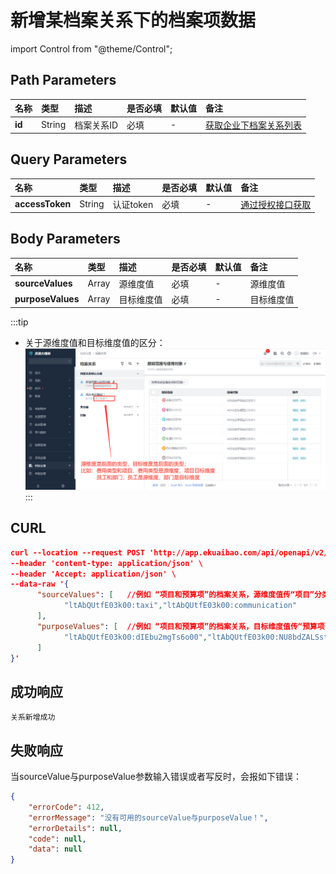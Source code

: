 # 新增某档案关系下的档案项数据

import Control from "@theme/Control";

<Control
method="POST"
url="/api/openapi/v2/recordLink/add/$`id`"
/>

## Path Parameters

| 名称 | 类型 | 描述 | 是否必填 | 默认值 | 备注 |
| :--- | :--- | :--- | :--- |:--- | :--- |
| **id** | String | 档案关系ID | 必填 | - | [获取企业下档案关系列表](/docs/open-api/recordLink/get-dimension-relation) | 

## Query Parameters

| 名称 | 类型 | 描述 | 是否必填 | 默认值 | 备注 |
| :--- | :--- | :--- | :--- |:--- | :--- |
| **accessToken** | String | 认证token | 必填 | - | [通过授权接口获取](/docs/open-api/getting-started/auth) |

## Body Parameters

| 名称 | 类型 | 描述 | 是否必填 | 默认值 | 备注 |
| :--- | :--- | :--- | :--- |:--- | :--- |
| **sourceValues**  | Array  | 源维度值	| 必填  | - | 源维度值 |
| **purposeValues** | Array  | 目标维度值	| 必填  | - | 目标维度值 |

:::tip
- 关于源维度值和目标维度值的区分：
![images](images/源维度与目标维度.png)
:::

## CURL
```json
curl --location --request POST 'http://app.ekuaibao.com/api/openapi/v2/recordLink/add/$qyMbXMvgBgaU00?accessToken=73QbYDmzCc6I00' \
--header 'content-type: application/json' \
--header 'Accept: application/json' \
--data-raw '{
      "sourceValues": [   //例如 “项目和预算项”的档案关系，源维度值传“项目”分类下的项目id
            "ltAbQUtfE03k00:taxi","ltAbQUtfE03k00:communication"  
      ],
      "purposeValues": [  //例如 “项目和预算项”的档案关系，目标维度值传“预算项”分类下的预算项id
            "ltAbQUtfE03k00:dIEbu2mgTs6o00","ltAbQUtfE03k00:NU8bdZALSsts00"
      ]
}'
```

## 成功响应
```text
关系新增成功
```

## 失败响应
当sourceValue与purposeValue参数输入错误或者写反时，会报如下错误：
```json
{
    "errorCode": 412,
    "errorMessage": "没有可用的sourceValue与purposeValue！",
    "errorDetails": null,
    "code": null,
    "data": null
}
```

